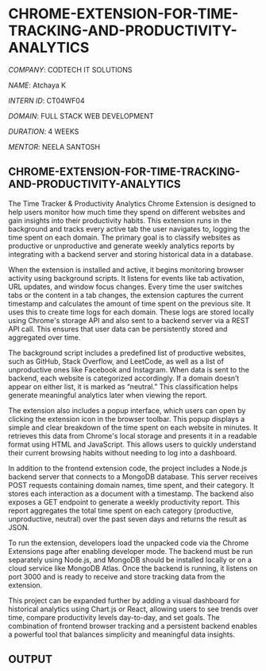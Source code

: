 # CHROME-EXTENSION-FOR-TIME-TRACKING-AND-PRODUCTIVITY-ANALYTICS

*COMPANY*: CODTECH IT SOLUTIONS

*NAME*: Atchaya K

*INTERN ID*: CT04WF04

*DOMAIN*: FULL STACK WEB DEVELOPMENT

*DURATION*: 4 WEEKS

*MENTOR*: NEELA SANTOSH

## CHROME-EXTENSION-FOR-TIME-TRACKING-AND-PRODUCTIVITY-ANALYTICS
The Time Tracker & Productivity Analytics Chrome Extension is designed to help users monitor how much time they spend on different websites and gain insights into their productivity habits. This extension runs in the background and tracks every active tab the user navigates to, logging the time spent on each domain. The primary goal is to classify websites as productive or unproductive and generate weekly analytics reports by integrating with a backend server and storing historical data in a database.

When the extension is installed and active, it begins monitoring browser activity using background scripts. It listens for events like tab activation, URL updates, and window focus changes. Every time the user switches tabs or the content in a tab changes, the extension captures the current timestamp and calculates the amount of time spent on the previous site. It uses this to create time logs for each domain. These logs are stored locally using Chrome's storage API and also sent to a backend server via a REST API call. This ensures that user data can be persistently stored and aggregated over time.

The background script includes a predefined list of productive websites, such as GitHub, Stack Overflow, and LeetCode, as well as a list of unproductive ones like Facebook and Instagram. When data is sent to the backend, each website is categorized accordingly. If a domain doesn’t appear on either list, it is marked as “neutral.” This classification helps generate meaningful analytics later when viewing the report.

The extension also includes a popup interface, which users can open by clicking the extension icon in the browser toolbar. This popup displays a simple and clear breakdown of the time spent on each website in minutes. It retrieves this data from Chrome's local storage and presents it in a readable format using HTML and JavaScript. This allows users to quickly understand their current browsing habits without needing to log into a dashboard.

In addition to the frontend extension code, the project includes a Node.js backend server that connects to a MongoDB database. This server receives POST requests containing domain names, time spent, and their category. It stores each interaction as a document with a timestamp. The backend also exposes a GET endpoint to generate a weekly productivity report. This report aggregates the total time spent on each category (productive, unproductive, neutral) over the past seven days and returns the result as JSON.

To run the extension, developers load the unpacked code via the Chrome Extensions page after enabling developer mode. The backend must be run separately using Node.js, and MongoDB should be installed locally or on a cloud service like MongoDB Atlas. Once the backend is running, it listens on port 3000 and is ready to receive and store tracking data from the extension.

This project can be expanded further by adding a visual dashboard for historical analytics using Chart.js or React, allowing users to see trends over time, compare productivity levels day-to-day, and set goals. The combination of frontend browser tracking and a persistent backend enables a powerful tool that balances simplicity and meaningful data insights.

## OUTPUT

